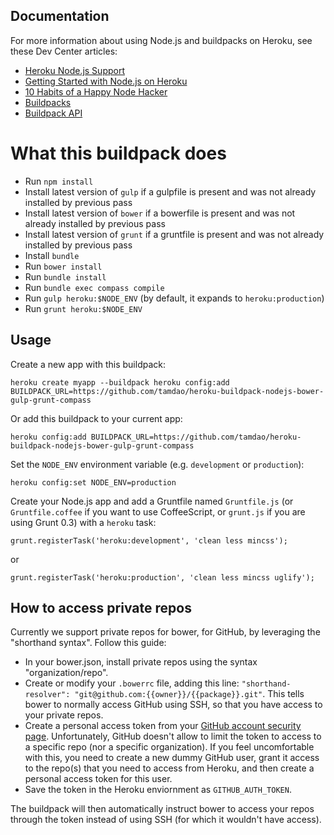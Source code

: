 ## Documentation

For more information about using Node.js and buildpacks on Heroku, see these Dev Center articles:

- [Heroku Node.js Support](https://devcenter.heroku.com/articles/nodejs-support)
- [Getting Started with Node.js on Heroku](https://devcenter.heroku.com/articles/nodejs)
- [10 Habits of a Happy Node Hacker](https://blog.heroku.com/archives/2014/3/11/node-habits)
- [Buildpacks](https://devcenter.heroku.com/articles/buildpacks)
- [Buildpack API](https://devcenter.heroku.com/articles/buildpack-api)


What this buildpack does
========================

 * Run `npm install`
 * Install latest version of `gulp` if a gulpfile is present and was not already installed by previous pass
 * Install latest version of `bower` if a bowerfile is present and was not already installed by previous pass
 * Install latest version of `grunt` if a gruntfile is present and was not already installed by previous pass
 * Install `bundle`
 * Run `bower install`
 * Run `bundle install`
 * Run `bundle exec compass compile`
 * Run `gulp heroku:$NODE_ENV` (by default, it expands to `heroku:production`)
 * Run `grunt heroku:$NODE_ENV`

Usage
-----

Create a new app with this buildpack:

    heroku create myapp --buildpack heroku config:add BUILDPACK_URL=https://github.com/tamdao/heroku-buildpack-nodejs-bower-gulp-grunt-compass

Or add this buildpack to your current app:

    heroku config:add BUILDPACK_URL=https://github.com/tamdao/heroku-buildpack-nodejs-bower-gulp-grunt-compass

Set the `NODE_ENV` environment variable (e.g. `development` or `production`):

    heroku config:set NODE_ENV=production

Create your Node.js app and add a Gruntfile named  `Gruntfile.js` (or `Gruntfile.coffee` if you want to use CoffeeScript, or `grunt.js` if you are using Grunt 0.3) with a `heroku` task:

    grunt.registerTask('heroku:development', 'clean less mincss');

or

    grunt.registerTask('heroku:production', 'clean less mincss uglify');


How to access private repos
---------------------------
Currently we support private repos for bower, for GitHub, by leveraging the "shorthand syntax". Follow this guide:

 * In your bower.json, install private repos using the syntax "organization/repo".
 * Create or modify your `.bowerrc` file, adding this line: `"shorthand-resolver": "git@github.com:{{owner}}/{{package}}.git"`. This tells bower to normally access GitHub using SSH, so that you have access to your private repos.
 * Create a personal access token from your [GitHub account security page](https://github.com/settings/applications). Unfortunately, GitHub doesn't allow to limit the token to access to a specific repo (nor a specific organization). If you feel uncomfortable with this, you need to create a new dummy GitHub user, grant it access to the repo(s) that you need to access from Heroku, and then create a personal access token for this user.
 * Save the token in the Heroku enviornment as `GITHUB_AUTH_TOKEN`.

The buildpack will then automatically instruct bower to access your repos through the token instead of using SSH (for which it wouldn't have access).


